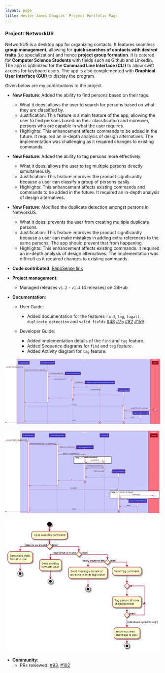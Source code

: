 ```yaml
---
layout: page
title: Hester James Douglas' Project Portfolio Page
---
```


### Project: NetworkUS

NetworkUS is a desktop app for organizing contacts. It features seamless **group management**, allowing for **quick searches of contacts with desired traits** (i.e specialization) and hence **project group formation**. It is catered for **Computer Science Students** with fields such as Github and Linkedin. The app is optimized for the **Command Line Interface (CLI)** to allow swift access for keyboard users. The app is also complemented with **Graphical User Interface (GUI)** to display the program.

Given below are my contributions to the project.

* **New Feature**: Added the ability to find persons based on their tags.
    * What it does: allows the user to search for persons based on what they are classified by.
    * Justification: This feature is a main feature of the app, allowing the user to find persons based on their classification and moreover, persons who are capable in what the user requires.
    * Highlights: This enhancement affects commands to be added in the future. It required an in-depth analysis of design alternatives. The implementation was challenging as it required changes to existing commands.

* **New Feature**: Added the ability to tag persons more effectively.
    * What it does: allows the user to tag multiple persons directly simultaneously.
    * Justification: This feature improves the product significantly because a user can classify a group of persons easily.
    * Highlights: This enhancement affects existing commands and commands to be added in the future. It required an in-depth analysis of design alternatives.

* **New Feature**: Modified the duplicate detection amongst persons in NetworkUS.
    * What it does: prevents the user from creating multiple duplicate persons.
    * Justification: This feature improves the product significantly because a user can make mistakes in adding extra references to the same persons. The app should prevent that from happening.
    * Highlights: This enhancement affects existing commands. It required an in-depth analysis of design alternatives. The implementation was difficult as it required changes to existing commands.

* **Code contributed**: [RepoSense link](https://nus-cs2103-ay2122s1.github.io/tp-dashboard/#breakdown=true&search=e0543403)

* **Project management**:
    * Managed releases `v1.2` - `v1.4` (4 releases) on GitHub
    
* **Documentation**:
  * User Guide:
    * Added documentation for the features `find`, `tag`, `tagall`, `duplicate detection` and `valid fields` [\#48](https://github.com/AY2122S1-CS2103T-T10-3/tp/pull/48) [\#75](https://github.com/AY2122S1-CS2103T-T10-3/tp/pull/75) [\#82](https://github.com/AY2122S1-CS2103T-T10-3/tp/pull/82) [\#159](https://github.com/AY2122S1-CS2103T-T10-3/tp/pull/159)
    
  * Developer Guide:
    * Added implementation details of the `find` and `tag` feature.
    * Added Sequence diagrams for `find` and `tag` feature.
    * Added Activity diagram for `tag` feature.
  
![FindSequenceDiagram](https://github.com/AY2122S1-CS2103T-T10-3/tp/blob/master/docs/images/FindTagSequenceDiagram.png)

![TagSequenceDiagram](https://github.com/AY2122S1-CS2103T-T10-3/tp/blob/master/docs/images/TagSequenceDiagram.png)

![TagSequenceDiagram](https://github.com/AY2122S1-CS2103T-T10-3/tp/blob/master/docs/images/TagActivityDiagram.png)

* **Community**:
    * PRs reviewed: [\#93](https://github.com/AY2122S1-CS2103T-T10-3/tp/pull/93), [\#102](https://github.com/AY2122S1-CS2103T-T10-3/tp/pull/102)
    
